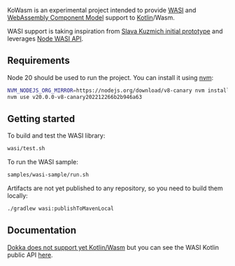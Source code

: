 KoWasm is an experimental project intended to provide [WASI](https://wasi.dev/) and [WebAssembly Component Model](https://github.com/WebAssembly/component-model) support to [Kotlin](https://kotlinlang.org/)/Wasm.

WASI support is taking inspiration from [Slava Kuzmich initial prototype](https://github.com/skuzmich/kotlin-wasi-bindings-experiments) and leverages [Node WASI API](https://nodejs.org/api/wasi.html).

## Requirements

Node 20 should be used to run the project. You can install it using [nvm](https://github.com/nvm-sh/nvm):

```bash
NVM_NODEJS_ORG_MIRROR=https://nodejs.org/download/v8-canary nvm install v20.0.0-v8-canary202212266b2b946a63
nvm use v20.0.0-v8-canary202212266b2b946a63
```

## Getting started

To build and test the WASI library:

```bash
wasi/test.sh 
```

To run the WASI sample:
```bash
samples/wasi-sample/run.sh
```

Artifacts are not yet published to any repository, so you need to build them locally:
```bash
./gradlew wasi:publishToMavenLocal
```

## Documentation

[Dokka does not support yet Kotlin/Wasm](https://github.com/Kotlin/dokka/issues/2814) but you can see the WASI Kotlin public API [here](https://github.com/sdeleuze/kowasm/blob/main/wasi/src/wasmMain/kotlin/org/kowasm/wasi/Wasi.kt).

